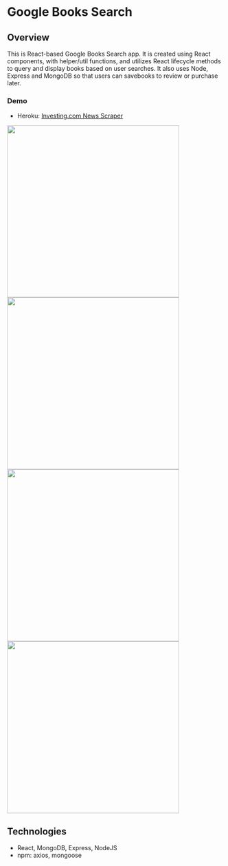 # Google Books Search

## Overview
This is React-based Google Books Search app. It is created using React components, with helper/util functions, and utilizes React lifecycle methods to query and display books based on user searches. It also uses Node, Express and MongoDB so that users can savebooks to review or purchase later.

### Demo
* Heroku: [Investing.com News Scraper](https://googlebooksforever.herokuapp.com)

<img src="https://i.ibb.co/rFHzPr2/home.png" width="400"/><img src="https://i.ibb.co/Xk8h4mx/home-Articles.png" width="400"/>
<img src="https://i.ibb.co/NKp244R/savedpage.png" width="400"/><img src="https://i.ibb.co/mG81gdL/saved-Articles.png" width="400"/>


## Technologies
* React, MongoDB, Express, NodeJS 
* npm: axios, mongoose